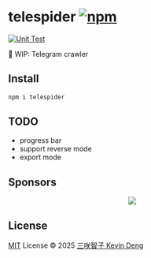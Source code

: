 # telespider [![npm](https://img.shields.io/npm/v/telespider.svg)](https://npmjs.com/package/telespider)

[![Unit Test](https://github.com/sxzz/telespider/actions/workflows/unit-test.yml/badge.svg)](https://github.com/sxzz/telespider/actions/workflows/unit-test.yml)

🚧 WIP: Telegram crawler

## Install

```bash
npm i telespider
```

## TODO

- progress bar
- support reverse mode
- export mode

## Sponsors

<p align="center">
  <a href="https://cdn.jsdelivr.net/gh/sxzz/sponsors/sponsors.svg">
    <img src='https://cdn.jsdelivr.net/gh/sxzz/sponsors/sponsors.svg'/>
  </a>
</p>

## License

[MIT](./LICENSE) License © 2025 [三咲智子 Kevin Deng](https://github.com/sxzz)
